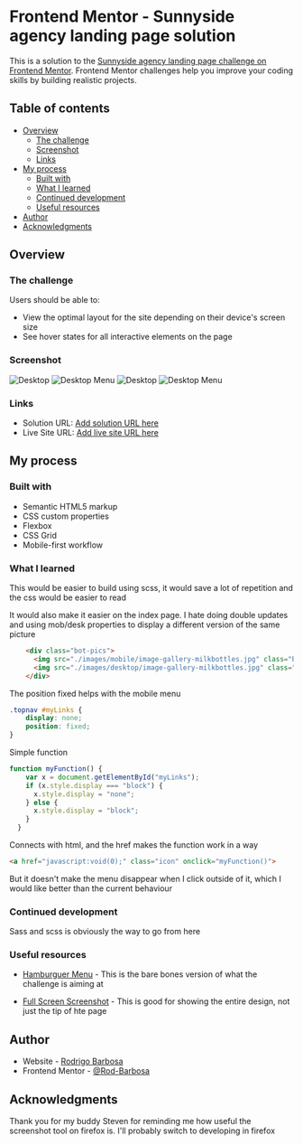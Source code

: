 # Frontend Mentor - Sunnyside agency landing page solution

This is a solution to the [Sunnyside agency landing page challenge on Frontend Mentor](https://www.frontendmentor.io/challenges/sunnyside-agency-landing-page-7yVs3B6ef). Frontend Mentor challenges help you improve your coding skills by building realistic projects.

## Table of contents

- [Overview](#overview)
  - [The challenge](#the-challenge)
  - [Screenshot](#screenshot)
  - [Links](#links)
- [My process](#my-process)
  - [Built with](#built-with)
  - [What I learned](#what-i-learned)
  - [Continued development](#continued-development)
  - [Useful resources](#useful-resources)
- [Author](#author)
- [Acknowledgments](#acknowledgments)

## Overview

### The challenge

Users should be able to:

- View the optimal layout for the site depending on their device's screen size
- See hover states for all interactive elements on the page

### Screenshot

![Desktop](./images/desktop.png)
![Desktop Menu](./images/desktop-menu.png)
![Desktop](./images/mobile.png)
![Desktop Menu](./images/mobile-menu.png)

### Links

- Solution URL: [Add solution URL here](https://your-solution-url.com)
- Live Site URL: [Add live site URL here](https://your-live-site-url.com)

## My process

### Built with

- Semantic HTML5 markup
- CSS custom properties
- Flexbox
- CSS Grid
- Mobile-first workflow

### What I learned

This would be easier to build using scss, it would save a lot of repetition and the css would be easier to read

It would also make it easier on the index page. I hate doing double updates and using mob/desk properties to display a different version of the same picture
```html
    <div class="bot-pics">
      <img src="./images/mobile/image-gallery-milkbottles.jpg" class="bot-pic mob">
      <img src="./images/desktop/image-gallery-milkbottles.jpg" class="bot-pic desk">
    </div>
```

The position fixed helps with the mobile menu
```css
.topnav #myLinks {
    display: none;
    position: fixed;
}
```

Simple function 
```js
function myFunction() {
    var x = document.getElementById("myLinks");
    if (x.style.display === "block") {
      x.style.display = "none";
    } else {
      x.style.display = "block";
    }
  }
```
Connects with html, and the href makes the function work in a way
```html
<a href="javascript:void(0);" class="icon" onclick="myFunction()">
```
But it doesn't make the menu disappear when I click outside of it, which I would like better than the current behaviour

### Continued development

Sass and scss is obviously the way to go from here

### Useful resources

- [Hamburguer Menu](https://www.w3schools.com/howto/howto_js_mobile_navbar.asp) - This is the bare bones version of what the challenge is aiming at

- [Full Screen Screenshot](https://support.mozilla.org/en-US/kb/take-screenshots-firefox) - This is good for showing the entire design, not just the tip of hte page

## Author

- Website - [Rodrigo Barbosa](https://www.gelatodigital.com)
- Frontend Mentor - [@Rod-Barbosa](https://www.frontendmentor.io/profile/Rod-Barbosa)

## Acknowledgments

Thank you for my buddy Steven for reminding me how useful the screenshot tool on firefox is. I'll probably switch to developing in firefox
